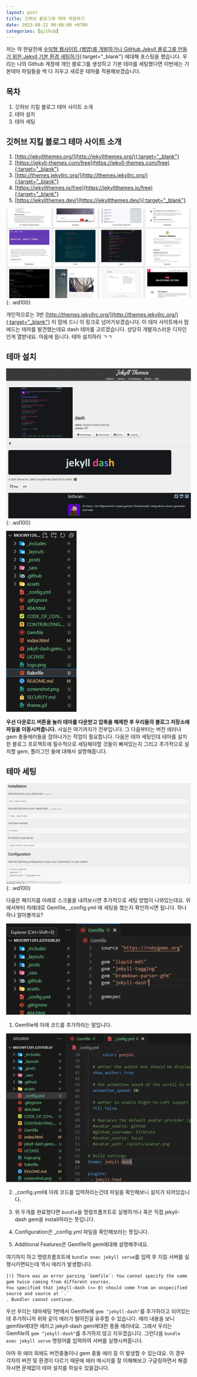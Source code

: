 ```yaml
---
layout: post
title: 깃허브 블로그에 테마 적용하기
date: 2023-08-22 00:00:00 +0700 
categories: [github]
---
```

저는 약 한달전에 [수익형 웹사이트 (웹앱)를 개발하거나 GitHub Jekyll 블로그를 만들기 위한 Jekyll 기본 환경 세팅하기](https://mbtichat.info/){:target="_blank"} 에대해 포스팅을 했습니다. 우리는 나의 Github 계정에 개인 블로그를 생성하고 기본 테마를 세팅했다면 이번에는 기본테마 파일들을 싹 다 지우고 새로운 테마를 적용해보겠습니다.

<!-- github-blog-theme -->
<div>
<ins class="adsbygoogle"
     style="display:block"
     data-ad-client="ca-pub-8955182453510440"
     data-ad-slot="8486981875"
     data-ad-format="auto"
     data-full-width-responsive="true"></ins>
</div>
<script>
     (adsbygoogle = window.adsbygoogle || []).push({});
</script>

## 목차
1. 깃허브 지킬 블로그 테마 사이트 소개
2. 테마 설치
3. 테마 세팅

## 깃허브 지킬 블로그 테마 사이트 소개
1. [http://jekyllthemes.org/](http://jekyllthemes.org/){:target="_blank"}
2. [https://jekyll-themes.com/free](https://jekyll-themes.com/free){:target="_blank"}
3. [http://themes.jekyllrc.org/](http://themes.jekyllrc.org/){:target="_blank"}
4. [https://jekyllthemes.io/free](https://jekyllthemes.io/free){:target="_blank"}
5. [https://jekyllthemes.dev/](https://jekyllthemes.dev/){:target="_blank"}

![깃허브 블로그에 테마 적용하기](https://raw.githubusercontent.com/moony01/moony01.github.io/master/static/img/_posts/github-blog-theme/github-blog-theme-1.webp){: .wd100}

개인적으로는 3번 [http://themes.jekyllrc.org/](http://themes.jekyllrc.org/){:target="_blank"} 이 맘에 드니 이 링크로 넘어가보겠습니다. 이 테마 사이트에서 맘에드는 테마를 발견했는데요 dash 테마를 고르겠습니다. 상당히 개발자스러운 디자인인게 열받네요. 마음에 듭니다. 테마 설치하러 ㄱㄱ

## 테마 설치
![깃허브 블로그에 테마 적용하기](https://raw.githubusercontent.com/moony01/moony01.github.io/master/static/img/_posts/github-blog-theme/github-blog-theme-2.webp){: .wd100}

![깃허브 블로그에 테마 적용하기](https://raw.githubusercontent.com/moony01/moony01.github.io/master/static/img/_posts/github-blog-theme/github-blog-theme-3.webp)

**우선 다운로드 버튼을 눌러 테마를 다운받고 압축을 해제한 후 우리들의 블로그 저장소에 파일을 이동시켜줍니다.** 사실은 여기까지가 전부입니다. 그 다음부터는 버전 에러나 gem 충돌에러들을 잡아나가는 작업이 필요합니다. 다음은 테마 세팅인데 테마를 설치한 블로그 프로젝트에 필수적으로 세팅해야할 것들이 빠져있는지 그리고 추가적으로 설치할 gem, 플러그인 들에 대해서 설명해줍니다.

## 테마 세팅
![깃허브 블로그에 테마 적용하기](https://raw.githubusercontent.com/moony01/moony01.github.io/master/static/img/_posts/github-blog-theme/github-blog-theme-4.webp){: .wd100}

<!-- github-blog-theme -->
<div>
<ins class="adsbygoogle"
     style="display:block"
     data-ad-client="ca-pub-8955182453510440"
     data-ad-slot="8486981875"
     data-ad-format="auto"
     data-full-width-responsive="true"></ins>
</div>
<script>
     (adsbygoogle = window.adsbygoogle || []).push({});
</script>

다음은 페이지를 아래로 스크롤을 내려보시면 추가적으로 세팅 방법이 나와있는데요. 위에서부터 차례대로 Gemfile, _config.yml 에 세팅을 했는지 확인하시면 됩니다. 하나하나 알아볼까요?

![깃허브 블로그에 테마 적용하기](https://raw.githubusercontent.com/moony01/moony01.github.io/master/static/img/_posts/github-blog-theme/github-blog-theme-5.webp)

1. Gemfile에 아래 코드를 추가하라는 말입니다.

![깃허브 블로그에 테마 적용하기](https://raw.githubusercontent.com/moony01/moony01.github.io/master/static/img/_posts/github-blog-theme/github-blog-theme-6.webp)

2. _config.yml에 아래 코드를 입력하라는건데 파일을 확인해보니 설치가 되어있습니다.

3. 위 두개를 완료했다면 `bundle`을 명령프롬프트로 실행하거나 혹은 직접 jekyll-dash gem을 install하라는 뜻입니다.

4. Configuration은 _config.yml 파일을 확인해보라는 뜻입니다.

5. Additional Features은 Gemfile의 gem에대해 설명해주네요.

<!-- github-blog-theme -->
<div>
<ins class="adsbygoogle"
     style="display:block"
     data-ad-client="ca-pub-8955182453510440"
     data-ad-slot="8486981875"
     data-ad-format="auto"
     data-full-width-responsive="true"></ins>
</div>
<script>
     (adsbygoogle = window.adsbygoogle || []).push({});
</script>

여기까지 하고 명령프롬프트에 `bundle exec jekyll serve`를 입력 후 지킬 서버를 실행시키면되는데 역시 에러가 발생합니다.

```
[!] There was an error parsing `Gemfile`: You cannot specify the same gem twice coming from different sources.
You specified that jekyll-dash (>= 0) should come from an unspecified source and source at `.`
. Bundler cannot continue.
```

우선 우리는 테마세팅 1번에서 Gemfile에 `gem "jekyll-dash"`를 추가하라고 되어있는데 추가하니까 위와 같이 에러가 떨어진걸 유추할 수 있습니다. 에러 내용을 보니 gemfile에대한 에러고 jekyll-dash gem에대한 충돌 에러네요. 그래서 우리는 Gemfile의 `gem "jekyll-dash"`를 추가하지 않고 지우겠습니다. 그런다음 `bundle exec jekyll serve` 명령어를 입력하여 서버를 실행시켜줍니다.

<!-- github-blog-theme -->
<div>
<ins class="adsbygoogle"
     style="display:block"
     data-ad-client="ca-pub-8955182453510440"
     data-ad-slot="8486981875"
     data-ad-format="auto"
     data-full-width-responsive="true"></ins>
</div>
<script>
     (adsbygoogle = window.adsbygoogle || []).push({});
</script>

아마 위 에러 외에도 버전충돌이나 gem 충돌 에러 등 이 발생할 수 있는대요. 이 경우 각자의 버전 및 환경이 다르기 때문에 에러 메시지를 잘 이해해보고 구글링하면서 해결하시면 문제없이 테마 설치를 하실수 있을겁니다.
